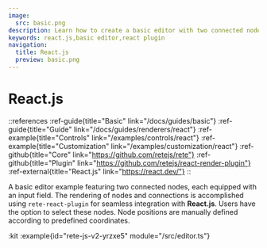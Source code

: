 ```yaml
---
image:
  src: basic.png
description: Learn how to create a basic editor with two connected nodes using integration with React.js. This example features a rendering using rete-react-plugin
keywords: react.js,basic editor,react plugin
navigation:
  title: React.js
  preview: basic.png
---
```


# React.js

::references
:ref-guide{title="Basic" link="/docs/guides/basic"}
:ref-guide{title="Guide" link="/docs/guides/renderers/react"}
:ref-example{title="Controls" link="/examples/controls/react"}
:ref-example{title="Customization" link="/examples/customization/react"}
:ref-github{title="Core" link="https://github.com/retejs/rete"}
:ref-github{title="Plugin" link="https://github.com/retejs/react-render-plugin"}
:ref-external{title="React.js" link="https://react.dev/"}
::

A basic editor example featuring two connected nodes, each equipped with an input field. The rendering of nodes and connections is accomplished using `rete-react-plugin` for seamless integration with **React.js**. Users have the option to select these nodes. Node positions are manually defined according to predefined coordinates.

:kit
:example{id="rete-js-v2-yrzxe5" module="/src/editor.ts"}
